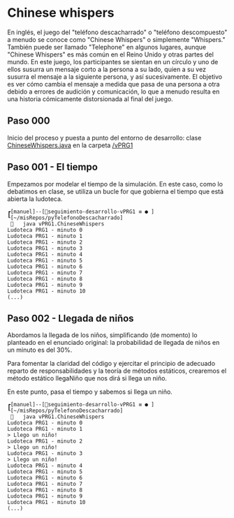 # Chinese whispers

En inglés, el juego del "teléfono descacharrado" o "teléfono descompuesto" a menudo se conoce como "Chinese Whispers" o simplemente "Whispers." También puede ser llamado "Telephone" en algunos lugares, aunque "Chinese Whispers" es más común en el Reino Unido y otras partes del mundo. En este juego, los participantes se sientan en un círculo y uno de ellos susurra un mensaje corto a la persona a su lado, quien a su vez susurra el mensaje a la siguiente persona, y así sucesivamente. El objetivo es ver cómo cambia el mensaje a medida que pasa de una persona a otra debido a errores de audición y comunicación, lo que a menudo resulta en una historia cómicamente distorsionada al final del juego.

## Paso 000

Inicio del proceso y puesta a punto del entorno de desarrollo: clase [ChineseWhispers.java](ChineseWhispers.java) en la carpeta [/vPRG1](/)

## Paso 001 - El tiempo

Empezamos por modelar el tiempo de la simulación. En este caso, como lo debatimos en clase, se utiliza un bucle for que gobierna el tiempo que está abierta la ludoteca.

```
┏[manuel]--[seguimiento-desarrollo-vPRG1 ≡ ● ]
┖[~/misRepos/pyTelefonoDescacharrado]
    java vPRG1.ChineseWhispers 
Ludoteca PRG1 - minuto 0
Ludoteca PRG1 - minuto 1
Ludoteca PRG1 - minuto 2
Ludoteca PRG1 - minuto 3
Ludoteca PRG1 - minuto 4
Ludoteca PRG1 - minuto 5
Ludoteca PRG1 - minuto 6
Ludoteca PRG1 - minuto 7
Ludoteca PRG1 - minuto 8
Ludoteca PRG1 - minuto 9
Ludoteca PRG1 - minuto 10
(...)
```

## Paso 002 - Llegada de niños

Abordamos la llegada de los niños, simplificando (de momento) lo planteado en el enunciado original: la probabilidad de llegada de niños en un minuto es del 30%.

Para fomentar la claridad del código y ejercitar el principio de adecuado reparto de responsabilidades y la teoría de métodos estáticos, crearemos el método estático llegaNiño que nos dirá si llega un niño.

En este punto, pasa el tiempo y sabemos si llega un niño.

```
┏[manuel]--[seguimiento-desarrollo-vPRG1 ≡ ● ]
┖[~/misRepos/pyTelefonoDescacharrado]
    java vPRG1.ChineseWhispers 
Ludoteca PRG1 - minuto 0
Ludoteca PRG1 - minuto 1
> Llego un niño!
Ludoteca PRG1 - minuto 2
> Llego un niño!
Ludoteca PRG1 - minuto 3
> Llego un niño!
Ludoteca PRG1 - minuto 4
Ludoteca PRG1 - minuto 5
Ludoteca PRG1 - minuto 6
Ludoteca PRG1 - minuto 7
Ludoteca PRG1 - minuto 8
Ludoteca PRG1 - minuto 9
Ludoteca PRG1 - minuto 10
(...)
```
